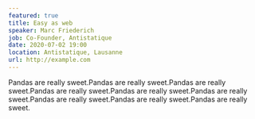 ```yaml
---
featured: true
title: Easy as web
speaker: Marc Friederich
job: Co-Founder, Antistatique
date: 2020-07-02 19:00
location: Antistatique, Lausanne
url: http://example.com
---
```


Pandas are really sweet.Pandas are really sweet.Pandas are really sweet.Pandas are really sweet.Pandas are really sweet.Pandas are really sweet.Pandas are really sweet.Pandas are really sweet.Pandas are really sweet.
